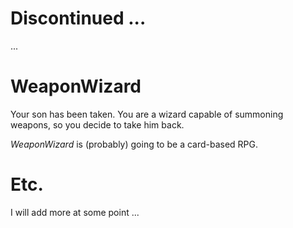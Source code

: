 # Discontinued ...

...

# WeaponWizard

Your son has been taken. You are a wizard capable of summoning weapons, so you decide to take him back.

*WeaponWizard* is (probably) going to be a card-based RPG.

# Etc.

I will add more at some point ...
